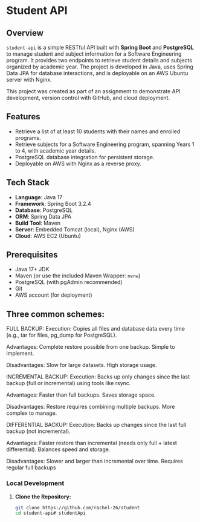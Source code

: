 # Student API

## Overview
`student-api` is a simple RESTful API built with **Spring Boot** and **PostgreSQL** to manage student and subject information for a Software Engineering program. It provides two endpoints to retrieve student details and subjects organized by academic year. The project is developed in Java, uses Spring Data JPA for database interactions, and is deployable on an AWS Ubuntu server with Nginx.

This project was created as part of an assignment to demonstrate API development, version control with GitHub, and cloud deployment.

## Features
- Retrieve a list of at least 10 students with their names and enrolled programs.
- Retrieve subjects for a Software Engineering program, spanning Years 1 to 4, with academic year details.
- PostgreSQL database integration for persistent storage.
- Deployable on AWS with Nginx as a reverse proxy.

## Tech Stack
- **Language**: Java 17
- **Framework**: Spring Boot 3.2.4
- **Database**: PostgreSQL
- **ORM**: Spring Data JPA
- **Build Tool**: Maven
- **Server**: Embedded Tomcat (local), Nginx (AWS)
- **Cloud**: AWS EC2 (Ubuntu)

## Prerequisites
- Java 17+ JDK
- Maven (or use the included Maven Wrapper: `mvnw`)
- PostgreSQL (with pgAdmin recommended)
- Git
- AWS account (for deployment)

## Three common schemes:

FULL BACKUP:
Execution: Copies all files and database data every time (e.g., tar for files, pg_dump for PostgreSQL).

Advantages:
Complete restore possible from one backup.
Simple to implement.

Disadvantages:
Slow for large datasets.
High storage usage.

INCREMENTAL BACKUP:
Execution: Backs up only changes since the last backup (full or incremental) using tools like rsync.

Advantages:
Faster than full backups.
Saves storage space.

Disadvantages:
Restore requires combining multiple backups.
More complex to manage.

DIFFERENTIAL BACKUP:
Execution: Backs up changes since the last full backup (not incremental).

Advantages:
Faster restore than incremental (needs only full + latest differential).
Balances speed and storage.

Disadvantages:
Slower and larger than incremental over time.
Requires regular full backups

### Local Development
1. **Clone the Repository:**
   ```bash
   git clone https://github.com/rachel-26/student
   cd student-api#   s t u d e n t A p i 
 
 